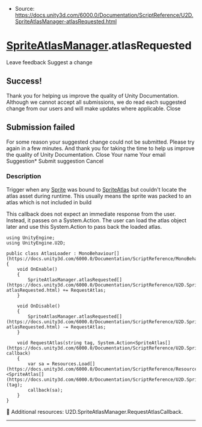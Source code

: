 * Source: https://docs.unity3d.com/6000.0/Documentation/ScriptReference/U2D.SpriteAtlasManager-atlasRequested.html

#  [SpriteAtlasManager](https://docs.unity3d.com/6000.0/Documentation/ScriptReference/U2D.SpriteAtlasManager.html).atlasRequested
Leave feedback
Suggest a change
## Success!
Thank you for helping us improve the quality of Unity Documentation. Although we cannot accept all submissions, we do read each suggested change from our users and will make updates where applicable.
Close
## Submission failed
For some reason your suggested change could not be submitted. Please <a>try again</a> in a few minutes. And thank you for taking the time to help us improve the quality of Unity Documentation.
Close
Your name Your email Suggestion* Submit suggestion
Cancel
### Description
Trigger when any [Sprite](https://docs.unity3d.com/6000.0/Documentation/ScriptReference/Sprite.html) was bound to [SpriteAtlas](https://docs.unity3d.com/6000.0/Documentation/ScriptReference/U2D.SpriteAtlas.html) but couldn't locate the atlas asset during runtime.
This usually means the sprite was packed to an atlas which is not included in build  
  
This callback does not expect an immediate response from the user. Instead, it passes on a System.Action. The user can load the atlas object later and use this System.Action to pass back the loaded atlas.
```
using UnityEngine;
using UnityEngine.U2D;  
  
public class AtlasLoader : MonoBehaviour[](https://docs.unity3d.com/6000.0/Documentation/ScriptReference/MonoBehaviour.html)
{
    void OnEnable()
    {
        SpriteAtlasManager.atlasRequested[](https://docs.unity3d.com/6000.0/Documentation/ScriptReference/U2D.SpriteAtlasManager-atlasRequested.html) += RequestAtlas;
    }  
  
    void OnDisable()
    {
        SpriteAtlasManager.atlasRequested[](https://docs.unity3d.com/6000.0/Documentation/ScriptReference/U2D.SpriteAtlasManager-atlasRequested.html) -= RequestAtlas;
    }  
  
    void RequestAtlas(string tag, System.Action<SpriteAtlas[](https://docs.unity3d.com/6000.0/Documentation/ScriptReference/U2D.SpriteAtlas.html)> callback)
    {
        var sa = Resources.Load[](https://docs.unity3d.com/6000.0/Documentation/ScriptReference/Resources.Load.html)<SpriteAtlas[](https://docs.unity3d.com/6000.0/Documentation/ScriptReference/U2D.SpriteAtlas.html)>(tag);
        callback(sa);
    }
}

```

Additional resources: U2D.SpriteAtlasManager.RequestAtlasCallback.
* * *

